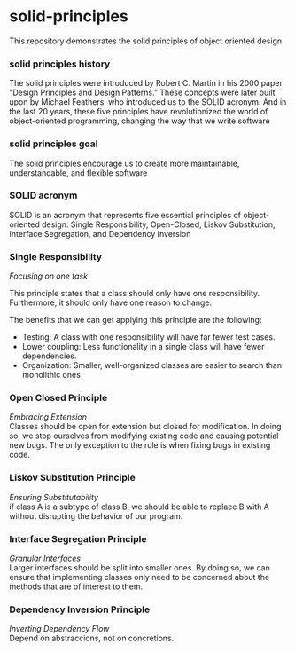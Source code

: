 # solid-principles
This repository demonstrates the solid principles of object oriented design
### solid principles history
The solid principles were introduced by Robert C. Martin in his 2000 paper “Design Principles and Design Patterns.” These concepts were later built upon by Michael Feathers, who introduced us to the SOLID acronym. And in the last 20 years, these five principles have revolutionized the world of object-oriented programming, changing the way that we write software
### solid principles goal
The solid principles encourage us to create more maintainable, understandable, and flexible software
### SOLID acronym
SOLID is an acronym that represents five essential principles of object-oriented design: 
Single Responsibility, Open-Closed, Liskov Substitution, Interface Segregation, and Dependency Inversion
### Single Responsibility 
<em>Focusing on one task</em><br/>

This principle states that a class should only have one responsibility. Furthermore, it should only have one reason to change.<br/>

The benefits that we can get applying this principle are the following:<br/>
<ul>
<li>Testing: A class with one responsibility will have far fewer test cases.</li>

<li>Lower coupling: Less functionality in a single class will have fewer dependencies.</li>

<li>Organization: Smaller, well-organized classes are easier to search than monolithic ones</li>
</ul>

### Open Closed Principle
<em>Embracing Extension</em><br/>
Classes should be open for extension but closed for modification. 
In doing so, we stop ourselves from modifying existing code and causing potential new bugs.
The only exception to the rule is when fixing bugs in existing code.
### Liskov Substitution Principle
<em>Ensuring Substitutability</em><br/>
if class A is a subtype of class B, we should be able to replace B with A without disrupting the behavior of our program.
### Interface Segregation Principle
<em>Granular Interfaces</em><br/>
Larger interfaces should be split into smaller ones. By doing so, we can ensure that implementing classes only need to be concerned about the methods that are of interest to them.
### Dependency Inversion Principle
<em>Inverting Dependency Flow</em><br/>
Depend on abstraccions, not on concretions.




